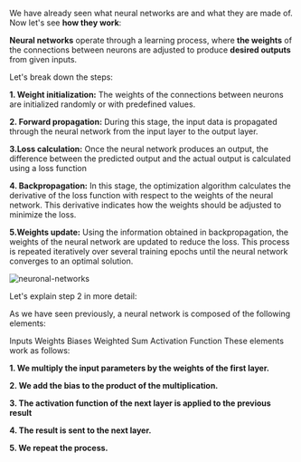 
We have already seen what neural networks are and what they are made of. Now let's see **how they work**:

**Neural networks** operate through a learning process, where **the weights** of the connections between neurons are adjusted to produce **desired outputs** from given inputs.

Let's break down the steps:

**1. Weight initialization:** The weights of the connections between neurons are initialized randomly or with predefined values.

**2. Forward propagation:** During this stage, the input data is propagated through the neural network from the input layer to the output layer.

**3.Loss calculation:** Once the neural network produces an output, the difference between the predicted output and the actual output is calculated using a loss function

**4. Backpropagation:** In this stage, the optimization algorithm calculates the derivative of the loss function with respect to the weights of the neural network. This derivative indicates how the weights should be adjusted to minimize the loss.

**5.Weights update:** Using the information obtained in backpropagation, the weights of the neural network are updated to reduce the loss. This process is repeated iteratively over several training epochs until the neural network converges to an optimal solution.

![neuronal-networks](https://github.com/ManuelMorenoNeria/NeuralNetworks/assets/114908218/8920a051-1826-4185-a2eb-27cf05ccbb6a)


Let's explain step 2 in more detail:

As we have seen previously, a neural network is composed of the following elements:

Inputs
Weights
Biases
Weighted Sum
Activation Function
These elements work as follows:

**1. We multiply the input parameters by the weights of the first layer.**

**2. We add the bias to the product of the multiplication.**

**3. The activation function of the next layer is applied to the previous result**

**4. The result is sent to the next layer.**

**5. We repeat the process.**
